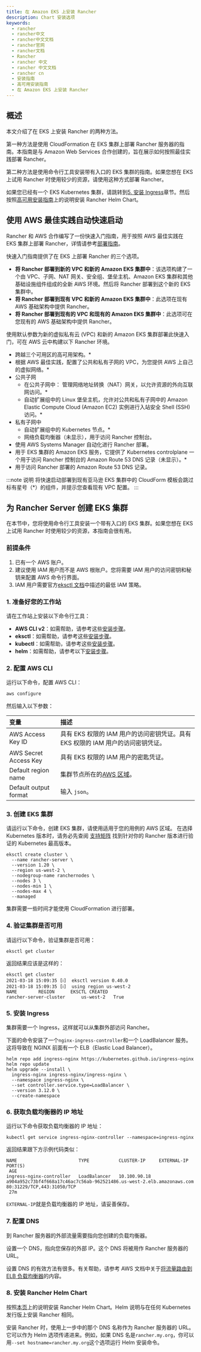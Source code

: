 ```yaml
---
title: 在 Amazon EKS 上安装 Rancher
description: Chart 安装选项
keywords:
  - rancher
  - rancher中文
  - rancher中文文档
  - rancher官网
  - rancher文档
  - Rancher
  - rancher 中文
  - rancher 中文文档
  - rancher cn
  - 安装指南
  - 高可用安装指南
  - 在 Amazon EKS 上安装 Rancher
---
```


## 概述

本文介绍了在 EKS 上安装 Rancher 的两种方法。

第一种方法是使用 CloudFormation 在 EKS 集群上部署 Rancher 服务器的指南。本指南是与 Amazon Web Services 合作创建的，旨在展示如何按照最佳实践部署 Rancher。

第二种方法是使用命令行工具安装带有入口的 EKS 集群的指南。如果您想在 EKS 上试用 Rancher 时使用较少的资源，请使用这种方式部署 Rancher。

如果您已经有一个 EKS Kubernetes 集群，请跳转到[5. 安装 Ingress](#安装Ingress)章节。然后按照[高可用安装指南](/docs/rancher2.5/installation/install-rancher-on-k8s/_index#安装-Rancher-Helm-Chart)上的说明安装 Rancher Helm Chart。

## 使用 AWS 最佳实践自动快速启动

Rancher 和 AWS 合作编写了一份快速入门指南，用于按照 AWS 最佳实践在 EKS 集群上部署 Rancher，详情请参考[部署指南](https://aws-quickstart.github.io/quickstart-eks-rancher/)。

快速入门指南提供了在 EKS 上部署 Rancher 的三个选项。

- **将 Rancher 部署到新的 VPC 和新的 Amazon EKS 集群中**：该选项构建了一个由 VPC、子网、NAT 网关、安全组、堡垒主机、Amazon EKS 集群和其他基础设施组件组成的全新 AWS 环境。然后将 Rancher 部署到这个新的 EKS 集群中。
- **将 Rancher 部署到现有 VPC 和新的 Amazon EKS 集群中**：此选项在现有 AWS 基础架构中提供 Rancher。
- **将 Rancher 部署到现有的 VPC 和现有的 Amazon EKS 集群中**：此选项可在您现有的 AWS 基础架构中提供 Rancher。

使用默认参数为新的虚拟私有云 (VPC) 和新的 Amazon EKS 集群部署此快速入门，可在 AWS 云中构建以下 Rancher 环境。

- 跨越三个可用区的高可用架构。\*
- 根据 AWS 最佳实践，配置了公共和私有子网的 VPC，为您提供 AWS 上自己的虚拟网络。\*
- 公共子网
  - 在公共子网中： 管理网络地址转换（NAT）网关，以允许资源的外向互联网访问。\*
  - 自动扩展组中的 Linux 堡垒主机，允许对公共和私有子网中的 Amazon Elastic Compute Cloud (Amazon EC2) 实例进行入站安全 Shell (SSH) 访问。\*
- 私有子网中
  - 自动扩展组中的 Kubernetes 节点。\*
  - 网络负载均衡器（未显示），用于访问 Rancher 控制台。
- 使用 AWS Systems Manager 自动化进行 Rancher 部署。
- 用于 EKS 集群的 Amazon EKS 服务，它提供了 Kubernetes controlplane 一个用于访问 Rancher 控制台的 Amazon Route 53 DNS 记录（未显示）。\*
- 用于访问 Rancher 部署的 Amazon Route 53 DNS 记录。

:::note 说明
将快速启动部署到现有亚马逊 EKS 集群中的 CloudForm 模板会跳过标有星号（\*）的组件，并提示您查看现有 VPC 配置。
:::

## 为 Rancher Server 创建 EKS 集群

在本节中，您将使用命令行工具安装一个带有入口的 EKS 集群。如果您想在 EKS 上试用 Rancher 时使用较少的资源，本指南会很有用。

### 前提条件

1. 已有一个 AWS 账户。
1. 建议使用 IAM 用户而不是 AWS 根账户。您将需要 IAM 用户的访问密钥和秘钥来配置 AWS 命令行界面。
1. IAM 用户需要官方[eksctl 文档](https://eksctl.io/usage/minimum-iam-policies/)中描述的最低 IAM 策略。

### 1. 准备好您的工作站

请在工作站上安装以下命令行工具：

- **AWS CLI v2**：如需帮助，请参考这些[安装步骤](https://docs.aws.amazon.com/cli/latest/userguide/install-cliv2.html)。
- **eksctl**：如需帮助，请参考这些[安装步骤](https://docs.aws.amazon.com/eks/latest/userguide/eksctl.html)。
- **kubectl**：如需帮助，请参考这些[安装步骤](https://docs.aws.amazon.com/eks/latest/userguide/install-kubectl.html)。
- **helm**：如需帮助，请参考以下[安装步骤](https://helm.sh/docs/intro/install/)。

### 2. 配置 AWS CLI

运行以下命令，配置 AWS CLI：

```bash
aws configure
```

然后输入以下参数：

| 变量                  | 描述                                                                                                                                                                      |
| :-------------------- | :------------------------------------------------------------------------------------------------------------------------------------------------------------------------ |
| AWS Access Key ID     | 具有 EKS 权限的 IAM 用户的访问密钥凭证。具有 EKS 权限的 IAM 用户的访问密钥凭证。                                                                                          |
| AWS Secret Access Key | 具有 EKS 权限的 IAM 用户的密匙凭证。                                                                                                                                      |
| Default region name   | 集群节点所在的[AWS 区域](https://docs.aws.amazon.com/AmazonRDS/latest/UserGuide/Concepts.RegionsAndAvailabilityZones.html#Concepts.RegionsAndAvailabilityZones.Regions)。 |
| Default output format | 输入 `json`。                                                                                                                                                             |

### 3. 创建 EKS 集群

请运行以下命令，创建 EKS 集群，请使用适用于您的用例的 AWS 区域。 在选择 Kubernetes 版本时，请务必先查阅 [支持矩阵](https://rancher.com/support-matrix/) 找到针对你的 Rancher 版本进行验证的 Kubernetes 最高版本。

```
eksctl create cluster \
  --name rancher-server \
  --version 1.20 \
  --region us-west-2 \
  --nodegroup-name ranchernodes \
  --nodes 3 \
  --nodes-min 1 \
  --nodes-max 4 \
  --managed
```

集群需要一些时间才能使用 CloudFormation 进行部署。

### 4. 验证集群是否可用

请运行以下命令，验证集群是否可用：

```
eksctl get cluster
```

返回结果应该是这样的：

```
eksctl get cluster
2021-03-18 15:09:35 [ℹ]  eksctl version 0.40.0
2021-03-18 15:09:35 [ℹ]  using region us-west-2
NAME		REGION		EKSCTL CREATED
rancher-server-cluster		us-west-2	True
```

### 5. 安装 Ingress

集群需要一个 Ingress，这样就可以从集群外部访问 Rancher。

下面的命令安装了一个`nginx-ingress-controller`和一个 LoadBalancer 服务。这将导致在 NGINX 前面有一个 ELB（Elastic Load Balancer）。

```
helm repo add ingress-nginx https://kubernetes.github.io/ingress-nginx
helm repo update
helm upgrade --install \
  ingress-nginx ingress-nginx/ingress-nginx \
  --namespace ingress-nginx \
  --set controller.service.type=LoadBalancer \
  --version 3.12.0 \
  --create-namespace
```

### 6. 获取负载均衡器的 IP 地址

运行以下命令获取负载均衡器的 IP 地址：

```
kubectl get service ingress-nginx-controller --namespace=ingress-nginx
```

返回结果跟下方示例代码类似：

```
NAME                       TYPE           CLUSTER-IP     EXTERNAL-IP                                                              PORT(S)
 AGE
ingress-nginx-controller   LoadBalancer   10.100.90.18   a904a952c73bf4f668a17c46ac7c56ab-962521486.us-west-2.elb.amazonaws.com   80:31229/TCP,443:31050/TCP
 27m
```

`EXTERNAL-IP`就是负载均衡器的 IP 地址，请妥善保存。

### 7. 配置 DNS

到 Rancher 服务器的外部流量需要指向您创建的负载均衡器。

设置一个 DNS，指向您保存的外部 IP。这个 DNS 将被用作 Rancher 服务器的 URL。

设置 DNS 的有效方法有很多。有关帮助，请参考 AWS 文档中关于[将流量路由到 ELB 负载均衡器](https://docs.aws.amazon.com/Route53/latest/DeveloperGuide/routing-to-elb-load-balancer.html)的内容。

### 8. 安装 Rancher Helm Chart

按照[本页](/docs/rancher2.5/installation/install-rancher-on-k8s/_index)上的说明安装 Rancher Helm Chart。Helm 说明与在任何 Kubernetes 发行版上安装 Rancher 相同。

安装 Rancher 时，使用上一步中的那个 DNS 名称作为 Rancher 服务器的 URL。它可以作为 Helm 选项传递进来。例如，如果 DNS 名是`rancher.my.org`，你可以用`--set hostname=rancher.my.org`这个选项运行 Helm 安装命令。
